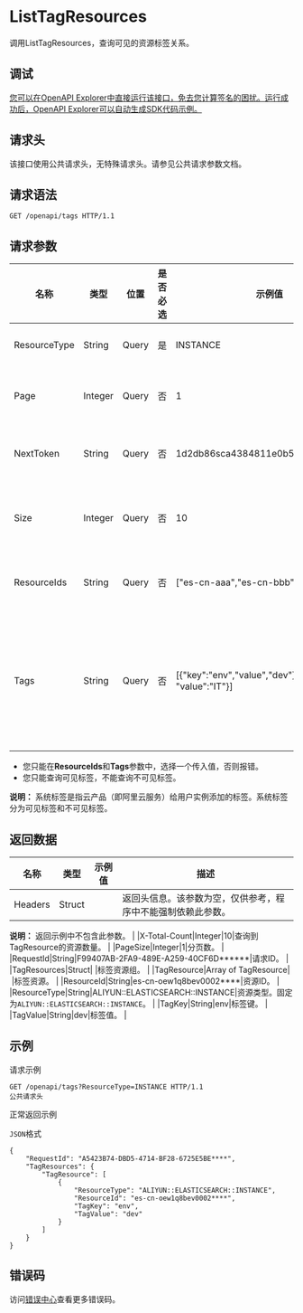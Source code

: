 # ListTagResources

调用ListTagResources，查询可见的资源标签关系。

## 调试

[您可以在OpenAPI Explorer中直接运行该接口，免去您计算签名的困扰。运行成功后，OpenAPI Explorer可以自动生成SDK代码示例。](https://api.aliyun.com/#product=elasticsearch&api=ListTagResources&type=ROA&version=2017-06-13)

## 请求头

该接口使用公共请求头，无特殊请求头。请参见公共请求参数文档。

## 请求语法

```
GET /openapi/tags HTTP/1.1
```

## 请求参数

|名称|类型|位置|是否必选|示例值|描述|
|--|--|--|----|---|--|
|ResourceType|String|Query|是|INSTANCE|资源类型定义。 |
|Page|Integer|Query|否|1|资源关系列表的分页数。 |
|NextToken|String|Query|否|1d2db86sca4384811e0b5e8707e\*\*\*\*\*\*|下一个查询开始的Token。 |
|Size|Integer|Query|否|10|分页查询时设置的每页条数。 |
|ResourceIds|String|Query|否|\["es-cn-aaa","es-cn-bbb"\]|要查询的实例ID列表。 |
|Tags|String|Query|否|\[\{"key":"env","value","dev"\},\{"key":"dev", "value":"IT"\}\]|要查询的Tags列表，采用JSON字符串的形式，最多包含20个子项。 |

-   您只能在**ResourceIds**和**Tags**参数中，选择一个传入值，否则报错。
-   您只能查询可见标签，不能查询不可见标签。

**说明：** 系统标签是指云产品（即阿里云服务）给用户实例添加的标签。系统标签分为可见标签和不可见标签。


## 返回数据

|名称|类型|示例值|描述|
|--|--|---|--|
|Headers|Struct| |返回头信息。该参数为空，仅供参考，程序中不能强制依赖此参数。

 **说明：** 返回示例中不包含此参数。 |
|X-Total-Count|Integer|10|查询到TagResource的资源数量。 |
|PageSize|Integer|1|分页数。 |
|RequestId|String|F99407AB-2FA9-489E-A259-40CF6D\*\*\*\*\*\*|请求ID。 |
|TagResources|Struct| |标签资源组。 |
|TagResource|Array of TagResource| |标签资源。 |
|ResourceId|String|es-cn-oew1q8bev0002\*\*\*\*|资源ID。 |
|ResourceType|String|ALIYUN::ELASTICSEARCH::INSTANCE|资源类型。固定为`ALIYUN::ELASTICSEARCH::INSTANCE`。 |
|TagKey|String|env|标签键。 |
|TagValue|String|dev|标签值。 |

## 示例

请求示例

```
GET /openapi/tags?ResourceType=INSTANCE HTTP/1.1
公共请求头
```

正常返回示例

`JSON`格式

```
{
	"RequestId": "A5423B74-DBD5-4714-BF28-6725E5BE****",
	"TagResources": {
		"TagResource": [
			{
				"ResourceType": "ALIYUN::ELASTICSEARCH::INSTANCE",
				"ResourceId": "es-cn-oew1q8bev0002****",
				"TagKey": "env",
				"TagValue": "dev"
			}
		]
	}
}
```

## 错误码

访问[错误中心](https://error-center.aliyun.com/status/product/elasticsearch)查看更多错误码。

